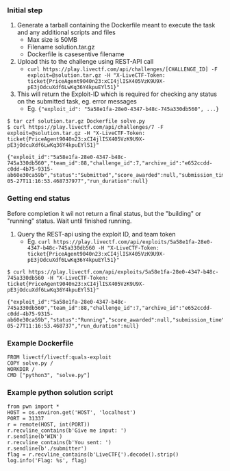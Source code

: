 ### Initial step
1. Generate a tarball containing the Dockerfile meant to execute the task and any additional scripts and files
    - Max size is 50MB
    - Filename solution.tar.gz
    - Dockerfile is casesentive filename
2. Upload this to the challenge using REST-API call
    - `curl https://play.livectf.com/api/challenges/[CHALLENGE_ID] -F exploit=@solution.tar.gz -H "X-LiveCTF-Token: ticket{PriceAgent9040n23:xCI4jlISX405VzK9U9X-pE3jOdcuXdf6LwKq36Y4kpuEYl51}"`
3. This will return the Exploit-ID which is required for checking any status on the submitted task, eg. error messages
    - Eg. `{"exploit_id": "5a58e1fa-28e0-4347-b48c-745a330db560", ...}`
```lang=bash
$ tar czf solution.tar.gz Dockerfile solve.py
$ curl https://play.livectf.com/api/challenges/7 -F exploit=@solution.tar.gz -H "X-LiveCTF-Token: ticket{PriceAgent9040n23:xCI4jlISX405VzK9U9X-pE3jOdcuXdf6LwKq36Y4kpuEYl51}"

{"exploit_id":"5a58e1fa-28e0-4347-b48c-745a330db560","team_id":88,"challenge_id":7,"archive_id":"e652ccdd-c0dd-4b75-9315-ab60e30ca59b","status":"Submitted","score_awarded":null,"submission_time":"2023-05-27T11:16:53.468737977","run_duration":null}  
```


### Getting end status
Before completion it wil not return a final status, but the "building" or "running" status.  Wait until finished running.

1. Query the REST-api using the exploit ID, and team token
    - Eg. `curl https://play.livectf.com/api/exploits/5a58e1fa-28e0-4347-b48c-745a330db560 -H "X-LiveCTF-Token: ticket{PriceAgent9040n23:xCI4jlISX405VzK9U9X-pE3jOdcuXdf6LwKq36Y4kpuEYl51}"`

```lang=bash
$ curl https://play.livectf.com/api/exploits/5a58e1fa-28e0-4347-b48c-745a330db560 -H "X-LiveCTF-Token: ticket{PriceAgent9040n23:xCI4jlISX405VzK9U9X-pE3jOdcuXdf6LwKq36Y4kpuEYl51}"

{"exploit_id":"5a58e1fa-28e0-4347-b48c-745a330db560","team_id":88,"challenge_id":7,"archive_id":"e652ccdd-c0dd-4b75-9315-ab60e30ca59b","status":"Running","score_awarded":null,"submission_time":"2023-05-27T11:16:53.468737","run_duration":null} 
```


### Example Dockerfile
```
FROM livectf/livectf:quals-exploit
COPY solve.py /
WORKDIR /
CMD ["python3", "solve.py"]
```

### Example python solution script
```lang=Python
from pwn import *
HOST = os.environ.get('HOST', 'localhost')
PORT = 31337
r = remote(HOST, int(PORT))
r.recvline_contains(b'Give me input: ')
r.sendline(b'WIN')
r.recvline_contains(b'You sent: ')
r.sendline(b'./submitter')
flag = r.recvline_contains(b'LiveCTF{').decode().strip()
log.info('Flag: %s', flag)
```